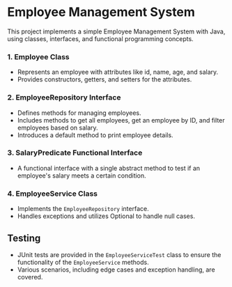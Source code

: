 # Employee Management System

This project implements a simple Employee Management System with Java, using classes, interfaces, and functional programming concepts.

### 1. Employee Class

- Represents an employee with attributes like id, name, age, and salary.
- Provides constructors, getters, and setters for the attributes.

### 2. EmployeeRepository Interface

- Defines methods for managing employees.
- Includes methods to get all employees, get an employee by ID, and filter employees based on salary.
- Introduces a default method to print employee details.

### 3. SalaryPredicate Functional Interface

- A functional interface with a single abstract method to test if an employee's salary meets a certain condition.

### 4. EmployeeService Class

- Implements the `EmployeeRepository` interface.
- Handles exceptions and utilizes Optional to handle null cases.

## Testing

- JUnit tests are provided in the `EmployeeServiceTest` class to ensure the functionality of the `EmployeeService` methods.
- Various scenarios, including edge cases and exception handling, are covered.

